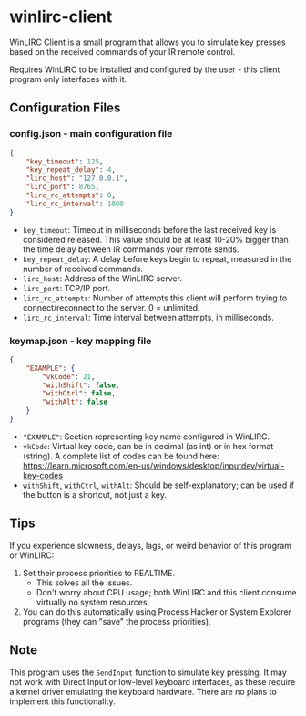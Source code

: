 # winlirc-client

WinLIRC Client is a small program that allows you to simulate key presses based on the received commands of your IR remote control.

Requires WinLIRC to be installed and configured by the user - this client program only interfaces with it.

## Configuration Files

### config.json - main configuration file

```json
{
    "key_timeout": 125,
    "key_repeat_delay": 4,
    "lirc_host": "127.0.0.1",
    "lirc_port": 8765,
    "lirc_rc_attempts": 0,
    "lirc_rc_interval": 1000
}
```

- `key_timeout`: Timeout in milliseconds before the last received key is considered released. This value should be at least 10-20% bigger than the time delay between IR commands your remote sends.
- `key_repeat_delay`: A delay before keys begin to repeat, measured in the number of received commands.
- `lirc_host`: Address of the WinLIRC server.
- `lirc_port`: TCP/IP port.
- `lirc_rc_attempts`: Number of attempts this client will perform trying to connect/reconnect to the server. 0 = unlimited.
- `lirc_rc_interval`: Time interval between attempts, in milliseconds.

### keymap.json - key mapping file

```json
{
    "EXAMPLE": {
        "vkCode": 21,
        "withShift": false,
        "withCtrl": false,
        "withAlt": false
    }
}
```

- `"EXAMPLE"`: Section representing key name configured in WinLIRC.
- `vkCode`: Virtual key code, can be in decimal (as int) or in hex format (string).
  A complete list of codes can be found here: https://learn.microsoft.com/en-us/windows/desktop/inputdev/virtual-key-codes
- `withShift`, `withCtrl`, `withAlt`: Should be self-explanatory; can be used if the button is a shortcut, not just a key.

## Tips

If you experience slowness, delays, lags, or weird behavior of this program or WinLIRC:

1. Set their process priorities to REALTIME.
   - This solves all the issues.
   - Don't worry about CPU usage; both WinLIRC and this client consume virtually no system resources.
2. You can do this automatically using Process Hacker or System Explorer programs (they can "save" the process priorities).

## Note

This program uses the `SendInput` function to simulate key pressing. It may not work with Direct Input or low-level keyboard interfaces, as these require a kernel driver emulating the keyboard hardware. There are no plans to implement this functionality.

